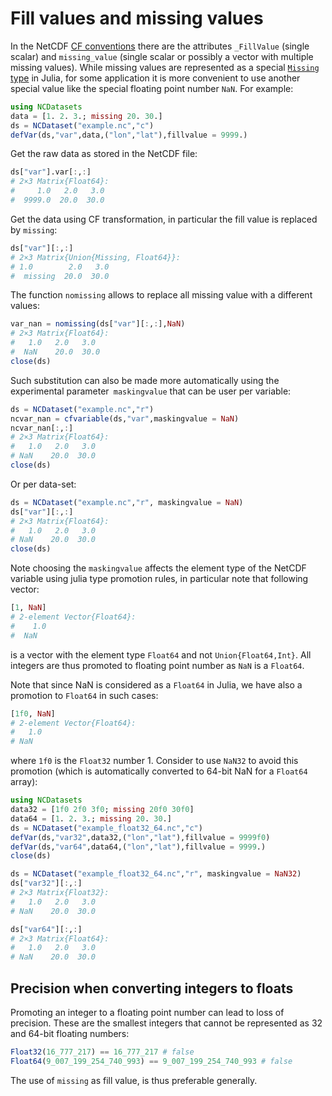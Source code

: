 
# Fill values and missing values

In the NetCDF [CF conventions](https://cfconventions.org/Data/cf-conventions/cf-conventions-1.11/cf-conventions.html#missing-data) there are the attributes `_FillValue` (single scalar)  and `missing_value` (single scalar or possibly a vector with multiple missing values).
While missing values are represented as a special [`Missing` type](https://docs.julialang.org/en/v1/manual/missing/) in Julia, for some application it is more convenient to use another special value like the special floating point number `NaN`.
For example:


```julia
using NCDatasets
data = [1. 2. 3.; missing 20. 30.]
ds = NCDataset("example.nc","c")
defVar(ds,"var",data,("lon","lat"),fillvalue = 9999.)
```

Get the raw data as stored in the NetCDF file:

```julia
ds["var"].var[:,:]
# 2×3 Matrix{Float64}:
#     1.0   2.0   3.0
#  9999.0  20.0  30.0
```

Get the data using CF transformation, in particular the fill value is replaced by `missing`:

```julia
ds["var"][:,:]
# 2×3 Matrix{Union{Missing, Float64}}:
# 1.0        2.0   3.0
#  missing  20.0  30.0
```

The function `nomissing` allows to replace all missing value with a different values:

```julia
var_nan = nomissing(ds["var"][:,:],NaN)
# 2×3 Matrix{Float64}:
#   1.0   2.0   3.0
#  NaN    20.0  30.0
close(ds)
```

Such substitution can also be made more automatically using the experimental parameter` maskingvalue` that can be user per variable:


```julia
ds = NCDataset("example.nc","r")
ncvar_nan = cfvariable(ds,"var",maskingvalue = NaN)
ncvar_nan[:,:]
# 2×3 Matrix{Float64}:
#   1.0   2.0   3.0
# NaN    20.0  30.0
close(ds)
```

Or per data-set:

```julia
ds = NCDataset("example.nc","r", maskingvalue = NaN)
ds["var"][:,:]
# 2×3 Matrix{Float64}:
#   1.0   2.0   3.0
# NaN    20.0  30.0
close(ds)
```

Note choosing the `maskingvalue` affects the element type of the NetCDF variable using julia type promotion rules, in particular note that following vector:


```julia
[1, NaN]
# 2-element Vector{Float64}:
#    1.0
#  NaN
```

is a vector with the element type `Float64` and not `Union{Float64,Int}`. All integers
are thus promoted to floating point number as `NaN` is a `Float64`.

Note that since NaN is considered as a `Float64` in Julia, we have also a promotion to `Float64` in such cases:

```julia
[1f0, NaN]
# 2-element Vector{Float64}:
#   1.0
# NaN
```

where `1f0` is the `Float32` number 1. Consider to use `NaN32` to avoid this promotion (which is automatically converted to 64-bit NaN for a `Float64` array):

```julia
using NCDatasets
data32 = [1f0 2f0 3f0; missing 20f0 30f0]
data64 = [1. 2. 3.; missing 20. 30.]
ds = NCDataset("example_float32_64.nc","c")
defVar(ds,"var32",data32,("lon","lat"),fillvalue = 9999f0)
defVar(ds,"var64",data64,("lon","lat"),fillvalue = 9999.)
close(ds)

ds = NCDataset("example_float32_64.nc","r", maskingvalue = NaN32)
ds["var32"][:,:]
# 2×3 Matrix{Float32}:
#   1.0   2.0   3.0
# NaN    20.0  30.0

ds["var64"][:,:]
# 2×3 Matrix{Float64}:
#   1.0   2.0   3.0
# NaN    20.0  30.0
```

## Precision when converting integers to floats

Promoting an integer to a floating point number can lead to loss of precision. These are the smallest integers that cannot be represented as 32 and 64-bit floating numbers:

```julia
Float32(16_777_217) == 16_777_217 # false
Float64(9_007_199_254_740_993) == 9_007_199_254_740_993 # false
```

The use of `missing` as fill value, is thus preferable generally.
